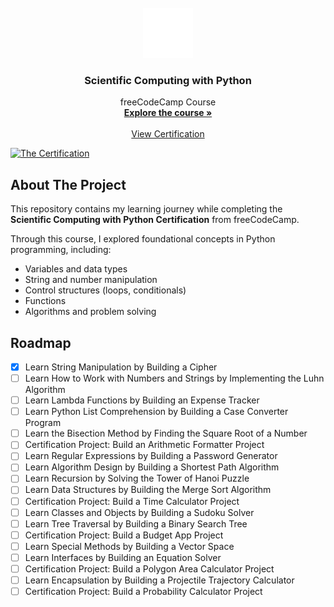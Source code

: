 <!-- PROJECT LOGO -->
<br />
<div align="center">
<img src="images/logo.svg" alt="Logo" width="80" height="80">

<h3 align="center">Scientific Computing with Python</h3>

<p align="center">
    freeCodeCamp Course
    <br />
    <a href="https://www.freecodecamp.org/learn/full-stack-developer/"><strong>Explore the course »</strong></a>
    <br />
    <br />
    <a href="https://freecodecamp.org/certification/gulpanjul/responsive-web-design">View Certification</a>
  </p>
</div>

[![The Certification][the-certification]](https://freecodecamp.org/certification/gulpanjul/responsive-web-design)

<!-- ABOUT THE PROJECT -->

## About The Project

This repository contains my learning journey while completing the **Scientific Computing with Python Certification** from freeCodeCamp.

Through this course, I explored foundational concepts in Python programming, including:

- Variables and data types
- String and number manipulation
- Control structures (loops, conditionals)
- Functions
- Algorithms and problem solving

<!-- ROADMAP -->

## Roadmap

- [X] Learn String Manipulation by Building a Cipher
- [ ] Learn How to Work with Numbers and Strings by Implementing the Luhn Algorithm
- [ ] Learn Lambda Functions by Building an Expense Tracker
- [ ] Learn Python List Comprehension by Building a Case Converter Program
- [ ] Learn the Bisection Method by Finding the Square Root of a Number
- [ ] Certification Project: Build an Arithmetic Formatter Project
- [ ] Learn Regular Expressions by Building a Password Generator
- [ ] Learn Algorithm Design by Building a Shortest Path Algorithm
- [ ] Learn Recursion by Solving the Tower of Hanoi Puzzle
- [ ] Learn Data Structures by Building the Merge Sort Algorithm
- [ ] Certification Project: Build a Time Calculator Project
- [ ] Learn Classes and Objects by Building a Sudoku Solver
- [ ] Learn Tree Traversal by Building a Binary Search Tree
- [ ] Certification Project: Build a Budget App Project
- [ ] Learn Special Methods by Building a Vector Space
- [ ] Learn Interfaces by Building an Equation Solver
- [ ] Certification Project: Build a Polygon Area Calculator Project
- [ ] Learn Encapsulation by Building a Projectile Trajectory Calculator
- [ ] Certification Project: Build a Probability Calculator Project

[the-certification]: images/certification.png
